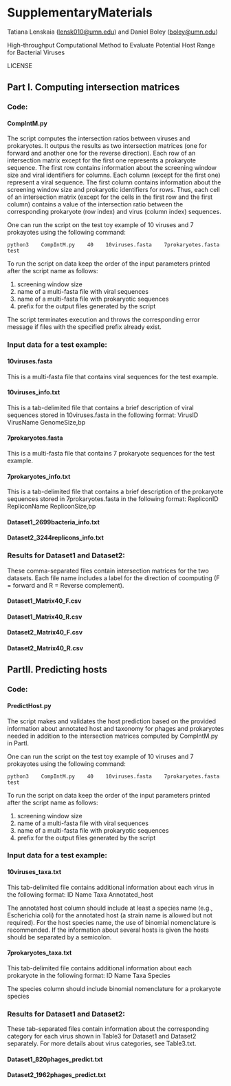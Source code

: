 # SupplementaryMaterials

Tatiana Lenskaia (lensk010@umn.edu) and Daniel Boley (boley@umn.edu)

High-throughput Computational Method to Evaluate Potential Host Range for Bacterial Viruses

LICENSE

## Part I. Computing intersection matrices

### Code:
#### CompIntM.py
The script computes the intersection ratios between viruses and prokaryotes. It outpus the results as two intersection matrices (one for forward and another one for the reverse direction). Each row of an intersection matrix except for the first one represents a prokaryote sequence. The first row contains information about the screening window size and viral identifiers for columns. Each column (except for the first one) represent a viral sequence. The first column contains information about the screening window size and prokaryotic identifiers for rows. Thus, each cell of an intersection matrix (except for the cells in the first row and the first column) contains a value of the intersection ratio between the corresponding prokaryote (row index) and virus (column index) sequences.

One can run the script on the test toy example of 10 viruses and 7 prokayotes using the following command:

`python3    CompIntM.py    40    10viruses.fasta    7prokaryotes.fasta     test`

To run the script on data keep the order of the input parameters printed after the script name as follows:
1. screening window size
2. name of a multi-fasta file with viral sequences
3. name of a multi-fasta file with prokaryotic sequences
4. prefix for the output files generated by the script 

The script terminates execution and throws the corresponding error message if files with the specified prefix already exist.

### Input data for a test example:
#### 10viruses.fasta

This is a multi-fasta file that contains viral sequences for the test example.

#### 10viruses_info.txt

This is a tab-delimited file that contains a brief description of viral sequences stored in 10viruses.fasta in the following format: VirusID  VirusName GenomeSize,bp

#### 7prokaryotes.fasta

This is a multi-fasta file that contains 7 prokaryote sequences for the test example.

#### 7prokaryotes_info.txt

This is a tab-delimited file that contains a brief description of the prokaryote sequences stored in 7prokaryotes.fasta in the following format: RepliconID RepliconName  RepliconSize,bp

#### Dataset1_2699bacteria_info.txt
#### Dataset2_3244replicons_info.txt


### Results for Dataset1 and Dataset2:
These comma-separated files contain intersection matrices for the two datasets. 
Each file name includes a label for the direction of coomputing (F = forward and R = Reverse complement).
#### Dataset1_Matrix40_F.csv
#### Dataset1_Matrix40_R.csv
#### Dataset2_Matrix40_F.csv
#### Dataset2_Matrix40_R.csv

## PartII. Predicting hosts

### Code:
#### PredictHost.py
The script makes and validates the host prediction based on the provided information about annotated host and taxonomy for phages and prokaryotes needed in addition to the intersection matrices computed by CompIntM.py in PartI.

One can run the script on the test toy example of 10 viruses and 7 prokayotes using the following command:

`python3    CompIntM.py    40    10viruses.fasta    7prokaryotes.fasta     test`

To run the script on data keep the order of the input parameters printed after the script name as follows:
1. screening window size
2. name of a multi-fasta file with viral sequences
3. name of a multi-fasta file with prokaryotic sequences
4. prefix for the output files generated by the script 

### Input data for a test example:
#### 10viruses_taxa.txt
This tab-delimited file contains additional information about each virus in the following format:
ID	Name	Taxa	Annotated_host

The annotated host column should include at least a species name (e.g., Escherichia coli) for the annotated host (a strain name is allowed but not required). For the host species name, the use of binomial nomenclature is recommended. If the information about several hosts is given the hosts should be separated by a semicolon.

#### 7prokaryotes_taxa.txt
This tab-delimited file contains additional information about each prokaryote in the following format:
ID	Name	Taxa	Species

The species column should include binomial nomenclature for a prokaryote species

### Results for Dataset1 and Dataset2:
These tab-separated files contain information about the corresponding category for each virus shown in Table3
for Dataset1 and Dataset2 separately. For more details about virus categories, see Table3.txt.
#### Dataset1_820phages_predict.txt
#### Dataset2_1962phages_predict.txt

